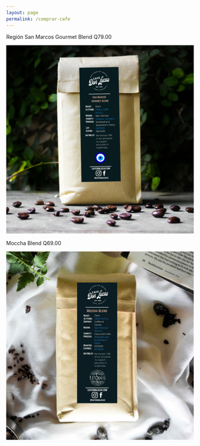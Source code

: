 ```yaml
---
layout: page
permalink: /comprar-cafe
---
```

<div id="cafe-featuring-3">
</div>
<div class="product" id="page-product">
	<div class="container">
		<div class="row">
			<div class="col-md-6 col-xs-12">
				<p>Regi&oacute;n San Marcos Gourmet Blend Q79.00</p>
				<a href="/region-san-marcos"><img class="img-responsive" id="product-image" src="/images/sanmarcos.jpg"/></a>
			</div>
			<div class="col-md-6 col-xs-12">
				<p>Moccha Blend Q69.00</p>
				<a href="/moccha-blend"><img class="img-responsive" id="product-image" src="/images/moccha-blend.jpg"/></a>
			</div>
		</div>
		<!--		<div class="row">
			<div class="col-md-6 col-xs-12">
				<p>Regi&oacute;n Huehuetenango Q50.00</p>
				<a href="/region-huehuetenango"><img class="img-responsive" src="/images/huehue-2.png"/></a>
			</div>
			<div class="col-md-6 col-xs-12">
				<p>Mezcla de Regiones Q50.00</p>
				<a href="/region-mezcla"><img class="img-responsive" src="/images/mezcla-2.png"/></a>
			</div>
		</div>
		-->
	</div>
</div>